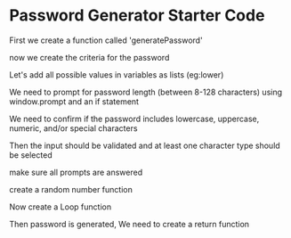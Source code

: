 # Password Generator Starter Code

First we create a function called 'generatePassword'

now we create the criteria for the password

Let's add all possible values in variables as lists (eg:lower)

We need to prompt for password length (between 8-128 characters) using window.prompt and an if statement

We need to confirm if the password includes lowercase, uppercase, numeric, and/or special characters

Then the input should be validated and at least one character type should be selected

make sure all prompts are answered

create a random number function

Now create a Loop function

Then password is generated, We need to create a return function

